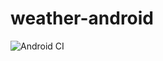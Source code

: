 # weather-android

![Android CI](https://github.com/hamafzar/weather-android/workflows/Android%20CI/badge.svg?branch=master)

